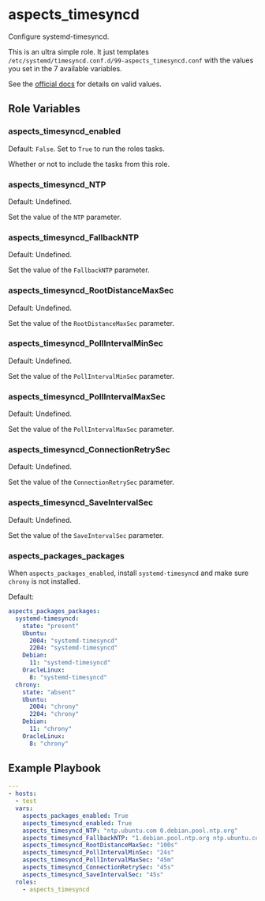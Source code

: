 # aspects_timesyncd
Configure systemd-timesyncd.

This is an ultra simple role. It just templates `/etc/systemd/timesyncd.conf.d/99-aspects_timesyncd.conf` with the values you set in the 7 available variables. 

See the [official docs](https://www.freedesktop.org/software/systemd/man/timesyncd.conf.html) for details on valid values.


## Role Variables
### aspects_timesyncd_enabled
Default: `False`. Set to `True` to run the roles tasks.

Whether or not to include the tasks from this role.

### aspects_timesyncd_NTP
Default: Undefined. 

Set the value of the `NTP` parameter.

### aspects_timesyncd_FallbackNTP
Default: Undefined. 

Set the value of the `FallbackNTP` parameter.

### aspects_timesyncd_RootDistanceMaxSec
Default: Undefined. 

Set the value of the `RootDistanceMaxSec` parameter.

### aspects_timesyncd_PollIntervalMinSec
Default: Undefined. 

Set the value of the `PollIntervalMinSec` parameter.

### aspects_timesyncd_PollIntervalMaxSec
Default: Undefined. 

Set the value of the `PollIntervalMaxSec` parameter.

### aspects_timesyncd_ConnectionRetrySec
Default: Undefined. 

Set the value of the `ConnectionRetrySec` parameter.

### aspects_timesyncd_SaveIntervalSec
Default: Undefined. 

Set the value of the `SaveIntervalSec` parameter.

### aspects_packages_packages
When `aspects_packages_enabled`, install `systemd-timesyncd` and make sure `chrony` is not installed.

Default:
```yaml
aspects_packages_packages:
  systemd-timesyncd:
    state: "present"
    Ubuntu:
      2004: "systemd-timesyncd"
      2204: "systemd-timesyncd"
    Debian:
      11: "systemd-timesyncd"
    OracleLinux:
      8: "systemd-timesyncd"
  chrony:
    state: "absent"
    Ubuntu:
      2004: "chrony"
      2204: "chrony"
    Debian:
      11: "chrony"
    OracleLinux:
      8: "chrony"
```

## Example Playbook

```yaml
---
- hosts:
  - test
  vars:
    aspects_packages_enabled: True
    aspects_timesyncd_enabled: True
    aspects_timesyncd_NTP: "ntp.ubuntu.com 0.debian.pool.ntp.org"
    aspects_timesyncd_FallbackNTP: "1.debian.pool.ntp.org ntp.ubuntu.com"
    aspects_timesyncd_RootDistanceMaxSec: "100s"
    aspects_timesyncd_PollIntervalMinSec: "24s"
    aspects_timesyncd_PollIntervalMaxSec: "45m"
    aspects_timesyncd_ConnectionRetrySec: "45s"
    aspects_timesyncd_SaveIntervalSec: "45s"
  roles:
    - aspects_timesyncd
```